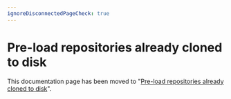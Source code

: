 ```yaml
---
ignoreDisconnectedPageCheck: true
---
```


# Pre-load repositories already cloned to disk

This documentation page has been moved to "[Pre-load repositories already cloned to disk](pre_load_from_local_disk.md)".
